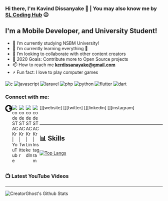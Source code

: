 ### Hi there, I'm Kavind Dissanyake 👋 | You may also know me by [SL Coding Hub] 😉

## I'm a Mobile Developer, and University Student!
- 🔭 I’m currently studying NSBM University!
- 🌱 I’m currently learning everything 🤣
- 👯 I’m looking to collaborate with other content creators
- 🥅 2020 Goals: Contribute more to Open Source projects
- 📫 How to reach me **kcrdissanayake@gmail.com**
- ⚡ Fun fact: I love to play computer games

<p align="left"><img src="https://devicons.github.io/devicon/devicon.git/icons/c/c-original.svg" alt="c" width="20" height="20"/> <img src="https://devicons.github.io/devicon/devicon.git/icons/javascript/javascript-original.svg" alt="javascript" width="20" height="20"/> <img src="https://devicons.github.io/devicon/devicon.git/icons/laravel/laravel-plain-wordmark.svg" alt="laravel" width="20" height="20"/> <img src="https://devicons.github.io/devicon/devicon.git/icons/php/php-original.svg" alt="php" width="20" height="20"/> <img src="https://devicons.github.io/devicon/devicon.git/icons/python/python-original-wordmark.svg" alt="python" width="20" height="20"/> <img src="https://cdn.jsdelivr.net/npm/simple-icons@3.1.0/icons/flutter.svg" alt="flutter" width="20" height="20"/> <img src="https://cdn.jsdelivr.net/npm/simple-icons@3.1.0/icons/dart.svg" alt="dart" width="20" height="20"/></p>

### Connect with me:

[<img align="left" alt="codeSTACKr.com" width="22px" src="https://raw.githubusercontent.com/iconic/open-iconic/master/svg/globe.svg" />][website]
[<img align="left" alt="codeSTACKr | YouTube" width="22px" src="https://cdn.jsdelivr.net/npm/simple-icons@v3/icons/youtube.svg" />][youtube]
[<img align="left" alt="codeSTACKr | Twitter" width="22px" src="https://cdn.jsdelivr.net/npm/simple-icons@v3/icons/twitter.svg" />][twitter]
[<img align="left" alt="codeSTACKr | LinkedIn" width="22px" src="https://cdn.jsdelivr.net/npm/simple-icons@v3/icons/linkedin.svg" />][linkedin]
[<img align="left" alt="codeSTACKr | Instagram" width="22px" src="https://cdn.jsdelivr.net/npm/simple-icons@v3/icons/instagram.svg" />][instagram]


<br />

---

## 📊 Skills
<!--START_SECTION:waka-->

[![Top Langs](https://github-readme-stats.vercel.app/api/top-langs/?username=KavinduDissanayake&layout=compact)](https://github.com/KavinduDissanayake/github-readme-stats)

<!--END_SECTION:waka-->
<br />

### 📺 Latest YouTube Videos
<!-- YOUTUBE:START -->

<!-- YOUTUBE:END -->

---

<img align="left" alt="CreatorGhost's Github Stats" src="https://github-readme-stats.vercel.app/api?username=KavinduDissanayake&show_icons=true&hide_border=true&theme=radical" />






<!-- [website]: https://freesourcecodelk.blogspot.com -->

<!-- [twitter]: https://twitter.com/Rathnayaka22700 -->

[youtube]: https://www.youtube.com/channel/UCLugwjhSFrmI6qxOUzwLGbw?view_as=subscriber

<!-- [instagram]: https://www.instagram.com/chathura_sanjaya_rathnayaka -->

<!-- [linkedin]: https://www.linkedin.com/in/chathura-rathnayaka-a6286a19a/ -->



[SL Coding Hub]: https://www.youtube.com/channel/UCLugwjhSFrmI6qxOUzwLGbw?view_as=subscriber
